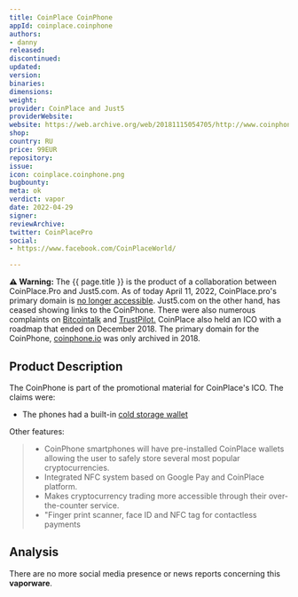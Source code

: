 ```yaml
---
title: CoinPlace CoinPhone
appId: coinplace.coinphone
authors:
- danny
released: 
discontinued: 
updated: 
version: 
binaries: 
dimensions: 
weight: 
provider: CoinPlace and Just5
providerWebsite: 
website: https://web.archive.org/web/20181115054705/http://www.coinphone.io/
shop: 
country: RU
price: 99EUR
repository: 
issue: 
icon: coinplace.coinphone.png
bugbounty: 
meta: ok
verdict: vapor
date: 2022-04-29
signer: 
reviewArchive: 
twitter: CoinPlacePro
social:
- https://www.facebook.com/CoinPlaceWorld/

---
```


**⚠️ Warning:** The {{ page.title }} is the product of a collaboration between CoinPlace.Pro and Just5.com. As of today April 11, 2022, CoinPlace.pro's primary domain is [no longer accessible](https://www.isitdownrightnow.com/coinplace.pro.html). Just5.com on the other hand, has ceased showing links to the CoinPhone. There were also numerous complaints on [Bitcointalk](https://bitcointalk.org/index.php?topic=5093526.0) and [TrustPilot.](https://www.trustpilot.com/review/coinplace.pro) CoinPlace also held an ICO with a roadmap that ended on December 2018. The primary domain for the CoinPhone, [coinphone.io](https://web.archive.org/web/20181115054705/http://www.coinphone.io/) was only archived in 2018.

## Product Description 

The CoinPhone is part of the promotional material for CoinPlace's ICO. The claims were: 

- The phones had a built-in [cold storage wallet](https://bitcoinist.com/coinplace-possibilities-guarantees-prospects/)

Other features: 

> - CoinPhone smartphones will have pre-installed CoinPlace wallets allowing the user to safely store several most popular cryptocurrencies. 
> - Integrated NFC system based on Google Pay and CoinPlace platform. 
> - Makes cryptocurrency trading more accessible through their over-the-counter service.
> - "Finger print scanner, face ID and NFC tag for contactless payments

## Analysis 

There are no more social media presence or news reports concerning this **vaporware**.  
 